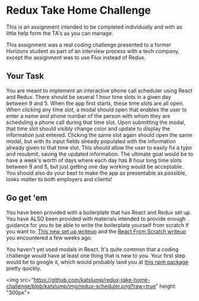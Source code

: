 # Redux Take Home Challenge

This is an assignment intended to be completed individually and with as little help form the TA's as you can manage.

This assignment was a real coding challenge presented to a former Horizons student as part of an interview process with a tech company, except the assignment was to use Flux instead of Redux.

## Your Task

You are meant to implement an interactive phone call scheduler using React and Redux. There should be several 1 hour time slots in a given day between 9 and 5. When the app first starts, these time slots are all open. When clicking any time slot, a modal should open that enables the user to enter a name and phone number of the person with whom they are scheduling a phone call during that time slot. Upon submitting the modal, that time slot should visibly change color and update to display the information just entered. Clicking the same slot again should open the same modal, but with its input fields already populated with the information already given to that time slot. This should allow the user to easily fix a typo and resubmit, saving the updated information. The ultimate goal would be to have a week's worth of days where each day has 8 hour long time slots between 9 and 5, but just getting one day working would be acceptable. You should also do your best to make the app as presentable as possible, looks matter to both employers and clients!

## Go get 'em

You have been provided with a boilerplate that has React and Redux set up. You have ALSO been provided with materials intended to provide enough guidance for you to be able to write the boilerplate yourself from scratch if you want to: [This new set up writeup](SETUP.md) and the [React From Scratch writeup](https://github.com/horizons-school-of-technology/week05/blob/master/day5/full-stack-react.md) you encountered a few weeks ago.

You haven't yet used modals in React. It's quite common that a coding challenge would have at least one thing that is new to you. Your first step would be to google it, which would probably land you at [this npm package](https://www.npmjs.com/package/react-modal) pretty quickly.

<img src="https://github.com/katslump/redux-take-home-challenge/blob/katslump/img/redux-scheduler.png?raw=true" height: "300px">
